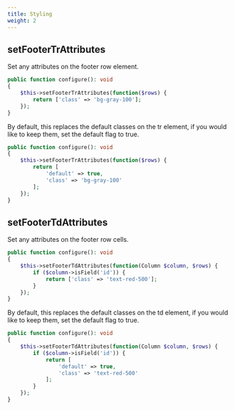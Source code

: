 ```yaml
---
title: Styling
weight: 2
---
```


## setFooterTrAttributes

Set any attributes on the footer row element.

```php
public function configure(): void
{
    $this->setFooterTrAttributes(function($rows) {
        return ['class' => 'bg-gray-100'];
    });
}
```

By default, this replaces the default classes on the tr element, if you would like to keep them, set the default flag to true.

```php
public function configure(): void
{
    $this->setFooterTrAttributes(function($rows) {
        return [
            'default' => true,
            'class' => 'bg-gray-100'
        ];
    });
}
```

## setFooterTdAttributes

Set any attributes on the footer row cells.

```php
public function configure(): void
{
    $this->setFooterTdAttributes(function(Column $column, $rows) {
        if ($column->isField('id')) {
            return ['class' => 'text-red-500'];
        }
    });
}
```

By default, this replaces the default classes on the td element, if you would like to keep them, set the default flag to true.

```php
public function configure(): void
{
    $this->setFooterTdAttributes(function(Column $column, $rows) {
        if ($column->isField('id')) {
            return [
                'default' => true,
                'class' => 'text-red-500'
            ];
        }
    });
}
```
